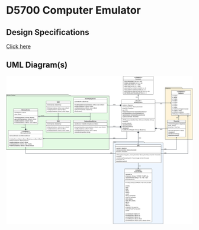 # D5700 Computer Emulator

## Design Specifications

[Click here](docs/D5700_Data_Sheet.pdf)

## UML Diagram(s)

![UML Draft 1](img/D5700_Computer_Emulator_Draft_1.svg)

